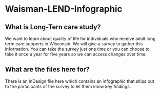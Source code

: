 # Waisman-LEND-Infographic

## What is Long-Tern care study?
We want to learn about quality of life for individuals who receive adult long term care supports in Wisconsin. We will give a survey to gather this information. You can take the survey just one time or you can choose to take it once a year for five years so we can access changes over time.

## What are the files here for?
There is an InDesign file here which contains an infographic that ships out to the participants of the survey to let them know key findings.
